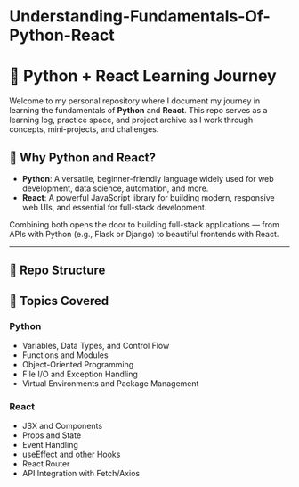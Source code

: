 # Understanding-Fundamentals-Of-Python-React

# 🧠 Python + React Learning Journey

Welcome to my personal repository where I document my journey in learning the fundamentals of **Python** and **React**. This repo serves as a learning log, practice space, and project archive as I work through concepts, mini-projects, and challenges.

## 🚀 Why Python and React?

- **Python**: A versatile, beginner-friendly language widely used for web development, data science, automation, and more.
- **React**: A powerful JavaScript library for building modern, responsive web UIs, and essential for full-stack development.

Combining both opens the door to building full-stack applications — from APIs with Python (e.g., Flask or Django) to beautiful frontends with React.

---

## 📂 Repo Structure

## 📌 Topics Covered

### Python
- Variables, Data Types, and Control Flow
- Functions and Modules
- Object-Oriented Programming
- File I/O and Exception Handling
- Virtual Environments and Package Management

### React
- JSX and Components
- Props and State
- Event Handling
- useEffect and other Hooks
- React Router
- API Integration with Fetch/Axios
